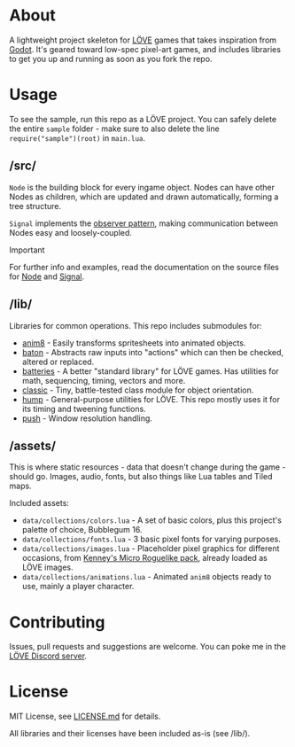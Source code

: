# About
A lightweight project skeleton for [LÖVE](https://love2d.org/) games that takes inspiration from [Godot](https://godotengine.org/). It's geared toward low-spec pixel-art games, and includes libraries to get you up and running as soon as you fork the repo.

# Usage

To see the sample, run this repo as a LÖVE project. You can safely delete the entire `sample` folder - make sure to also delete the line `require("sample")(root)` in `main.lua`.

## /src/

`Node` is the building block for every ingame object. Nodes can have other Nodes as children, which are updated and drawn automatically, forming a tree structure.

`Signal` implements the [observer pattern](https://en.wikipedia.org/wiki/Observer_pattern), making communication between Nodes easy and loosely-coupled.


> [!IMPORTANT]
> For further info and examples, read the documentation on the source files for [Node](/src/Node.lua) and [Signal](/src/Signal.lua).

## /lib/

Libraries for common operations. This repo includes submodules for:

* [anim8]() - Easily transforms spritesheets into animated objects.
* [baton]() - Abstracts raw inputs into "actions" which can then be checked, altered or replaced.
* [batteries]() - A better "standard library" for LÖVE games. Has utilities for math, sequencing, timing, vectors and more.
* [classic]() - Tiny, battle-tested class module for object orientation.
* [hump]() - General-purpose utilities for LÖVE. This repo mostly uses it for its timing and tweening functions.
* [push]() - Window resolution handling.

## /assets/

This is where static resources - data that doesn't change during the game - should go. Images, audio, fonts, but also things like Lua tables and Tiled maps.

Included assets:

* `data/collections/colors.lua` - A set of basic colors, plus this project's palette of choice, Bubblegum 16.
* `data/collections/fonts.lua` - 3 basic pixel fonts for varying purposes.
* `data/collections/images.lua` - Placeholder pixel graphics for different occasions, from [Kenney's Micro Roguelike pack](https://kenney.nl/assets/micro-roguelike), already loaded as LÖVE images.
* `data/collections/animations.lua` - Animated `anim8` objects ready to use, mainly a player character.

# Contributing
Issues, pull requests and suggestions are welcome. You can poke me in the [LÖVE Discord server](https://discord.gg/rhUets9).

# License
MIT License, see [LICENSE.md](/LICENSE.md) for details.

All libraries and their licenses have been included as-is (see /lib/).
